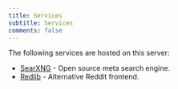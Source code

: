 ```yaml
---
title: Services
subtitle: Services
comments: false
---
```


The following services are hosted on this server:

- [SearXNG](https://searxng.venatio.dev) - Open source meta search engine.
- [Redlib](https://redlib.venatio.dev) - Alternative Reddit frontend.
<!-- - [Nitter](https://nitter.oct0p.us) - An open source Twitter frontend -->
<!-- - [Invidious](https://invidious.venatio.dev) - Alternative YouTube frontend. ([Temporarily unavailable](https://github.com/iv-org/invidious/issues/4734#issuecomment-2365205990)) -->
<!-- - [LibReddit](https://libreddit.oct0p.us) - Alternative Reddit frontend -->
